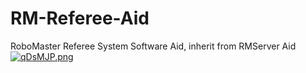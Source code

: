 # RM-Referee-Aid
RoboMaster Referee System Software Aid, inherit from RMServer Aid
[![qDsMJP.png](https://s1.ax1x.com/2022/03/28/qDsMJP.png)](https://imgtu.com/i/qDsMJP)
